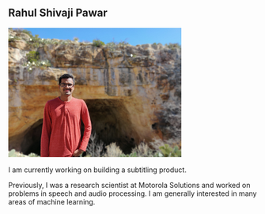 ## Rahul Shivaji Pawar	
<img src="assets/rahul_image.jpg" width="350">

I am currently working on building a subtitling product. 

Previously, I was a research scientist at Motorola Solutions and worked on problems in speech and audio processing. I am generally interested in many areas of machine learning. 





